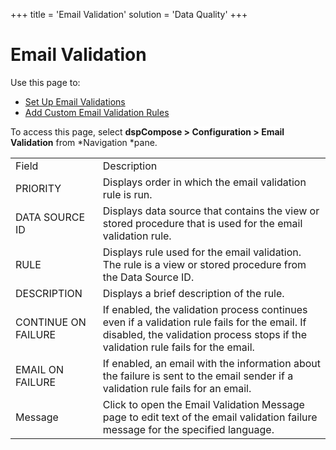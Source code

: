 +++
title = 'Email Validation'
solution = 'Data Quality'
+++

# Email Validation

<div class="use">

Use this page to:

  - [Set Up Email
    Validations](../Use_Cases/Set_up_Email_Validations.htm)
  - [Add Custom Email Validation
    Rules](../Use_Cases/Set_up_Email_Validations.htm#Add_Custom_Email_Validations)

</div>

To access this page, select <span style="font-weight: bold;">dspCompose
\>
</span><span style="background: #ffffff;font-weight: bold;">Configuration
\> Email
Validation</span> from *<span style="background: #ffffff;">Navigation</span> *pane.

|                     |                                                                                                                                                                                   |
| ------------------- | --------------------------------------------------------------------------------------------------------------------------------------------------------------------------------- |
| Field               | Description                                                                                                                                                                       |
| PRIORITY            | Displays order in which the email validation rule is run.                                                                                                                         |
| DATA SOURCE ID      | Displays data source that contains the view or stored procedure that is used for the email validation rule.                                                                       |
| RULE                | Displays rule used for the email validation. The rule is a view or stored procedure from the Data Source ID.                                                                      |
| DESCRIPTION         | Displays a brief description of the rule.                                                                                                                                         |
| CONTINUE ON FAILURE | If enabled, the validation process continues even if a validation rule fails for the email. If disabled, the validation process stops if the validation rule fails for the email. |
| EMAIL ON FAILURE    | If enabled, an email with the information about the failure is sent to the email sender if a validation rule fails for an email.                                                  |
| Message             | Click to open the Email Validation Message page to edit text of the email validation failure message for the specified language.                                                  |
